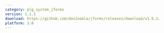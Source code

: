 ```yaml
---
category: plg_system_jforms
version: 1.1.1
download: https://github.com/donJoomla/jforms/releases/download/v1.6.2/plg_system_jforms_1.6.2_j30.zip
platform: 3.0
---
```

